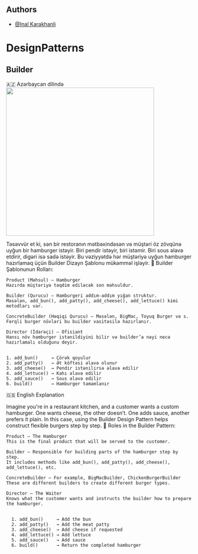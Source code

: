 
## Authors

- [@Inal Karakhanli](https://www.github.com/nickforhuman)


# DesignPatterns

## Builder
🇦🇿 Azərbaycan dilində <img src="./public/hamburger.png" width="400"/>

Təsəvvür et ki, sən bir restoranın mətbəxindəsən və müştəri öz zövqünə uyğun bir hamburger istəyir. Biri pendir istəyir, biri istəmir. Biri sous əlavə etdirir, digəri isə sadə istəyir. Bu vəziyyətdə hər müştəriyə uyğun hamburger hazırlamaq üçün Builder Dizayn Şablonu mükəmməl işləyir.
🧱 Builder Şablonunun Rolları:

    Product (Məhsul) – Hamburger
    Hazırda müştəriyə təqdim ediləcək son məhsuldur.

    Builder (Qurucu) – Hamburgeri addım-addım yığan struktur.
    Məsələn, add_bun(), add_patty(), add_cheese(), add_lettuce() kimi metodları var.

    ConcreteBuilder (Həqiqi Qurucu) – Məsələn, BigMac, Toyuq Burger və s.
    Fərqli burger növləri bu builder vasitəsilə hazırlanır.

    Director (İdarəçi) – Ofisiant
    Hansı növ hamburger istənildiyini bilir və builder’a nəyi necə hazırlamalı olduğunu deyir.


    1. add_bun()     → Çörək qoyulur
    2. add_patty()   → Ət köftəsi əlavə olunur
    3. add_cheese()  → Pendir istənilirsə əlavə edilir
    4. add_lettuce() → Kahı əlavə edilir
    5. add_sauce()   → Sous əlavə edilir
    6. build()       → Hamburger tamamlanır

🇬🇧 English Explanation

Imagine you're in a restaurant kitchen, and a customer wants a custom hamburger. One wants cheese, the other doesn’t. One adds sauce, another prefers it plain. In this case, using the Builder Design Pattern helps construct flexible burgers step by step.
🧱 Roles in the Builder Pattern:

    Product – The Hamburger
    This is the final product that will be served to the customer.

    Builder – Responsible for building parts of the hamburger step by step.
    It includes methods like add_bun(), add_patty(), add_cheese(), add_lettuce(), etc.

    ConcreteBuilder – For example, BigMacBuilder, ChickenBurgerBuilder
    These are different builders to create different burger types.

    Director – The Waiter
    Knows what the customer wants and instructs the builder how to prepare the hamburger.


      1. add_bun()     → Add the bun
      2. add_patty()   → Add the meat patty
      3. add_cheese()  → Add cheese if requested
      4. add_lettuce() → Add lettuce
      5. add_sauce()   → Add sauce
      6. build()       → Return the completed hamburger
